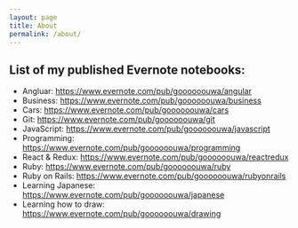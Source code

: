 ```yaml
---
layout: page
title: About
permalink: /about/
---
```


## List of my published Evernote notebooks:

- Angluar: https://www.evernote.com/pub/goooooouwa/angular
- Business: https://www.evernote.com/pub/goooooouwa/business
- Cars: https://www.evernote.com/pub/goooooouwa/cars
- Git: https://www.evernote.com/pub/goooooouwa/git
- JavaScript: https://www.evernote.com/pub/goooooouwa/javascript
- Programming: https://www.evernote.com/pub/goooooouwa/programming
- React & Redux: https://www.evernote.com/pub/goooooouwa/reactredux
- Ruby: https://www.evernote.com/pub/goooooouwa/ruby
- Ruby on Rails: https://www.evernote.com/pub/goooooouwa/rubyonrails
- Learning Japanese: https://www.evernote.com/pub/goooooouwa/japanese
- Learning how to draw: https://www.evernote.com/pub/goooooouwa/drawing
